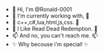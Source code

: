 - 👋 Hi, I'm @Ronald-0001
- 🌱 I'm currently working with, 🌱
- 🌱 c++,c#,lua,html,js,css. 🌱
- 💞️ I Like Read Dead Redemption. 💞️
- 📫 And no, you can't reach me. 📫
- ✨ Why becouse i'm special! ✨
